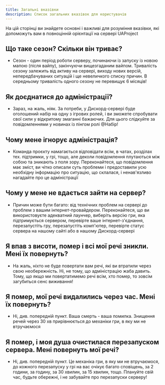```yaml
---
title: Загальні вказівки
description: Список загальних вказівок для користувачів
---
```


На цій сторінці ви знайдете основні і важливі для розуміння вказівки, які допоможуть вам в повноцінній орієнтації на сервері UAProject


## Що таке сезон? Скільки він триває?

- Сезон - один період роботи серверу, починаючи із запуску із новою мапою (після вайпу), закінчуючи вищезгаданим вайпом. Тривалість сезону залежить від активу на сервері, виходу нових версій, непередбачуваних ситуацій і ще невеличкого списку причин. В середньому тривалість одного сезону не перевищує 6 місяців!

## Як доєднатися до адміністрації?

- Зараз, на жаль, ніяк. За потреби, у Дискорд-сервері буде оголошений набір на одну з ігрових ролей, і ви зможете спробувати свої сили у відкритому змаганні бажаючих. Для цього слідкуйте за повідомленнями у новинах із пінгом ролі @Набір!

## Чому мене ігнорує адміністрація?

- Команда проєкту намагається відповідати всім, в чатах, розділах тех. підтримки, у грі, тощо, але деколи повідомлення плутаються між собою та зникають з поля зору. Переконайтеся, що повідомлення має зміст, ви чітко описали суть проблеми і предоставили усю необхідну інформацію про ситуацію, що склалася, і ненав'язливо нагадайте про це адміністрації

## Чому у мене не вдається зайти на сервер?

- Причин може бути багато: від технічних проблем на сервері до проблем з вашим інтернет-провайдером. Переконайтеся, що ви використовуєте адекватний лаунчер, виберіть версію гри, яка підтримується сервером, перевірте ваше інтернет-з'єднання, перезапустіть гру, перезапустіть комп'ютер, перевірте статус сервера на нашому сайті або в нашому Дискорд-сервері

## Я впав з висоти, помер і всі мої речі зникли. Мені їх повернуть?

- На жаль, ніхто не буде повертати вам речі, які ви втратили через свою необережність. Ні, не тому, що адміністрацію жаба давить. Тому, що якщо ми повертатимемо речі всім, хто помер, то зовсім загубиться сенс виживання!

## Я помер, мої речі видалились через час. Мені їх повернуть?

- Ні, див. попередній пункт. Ваша смерть - ваша помилка. Знищення речей через 30 хв прирівнюється до механіки гри, в яку ми не втручаємося

## Я помер, і моя душа очистилася перезапуском сервера. Мені повернуть мої речі?

- Ні, див. попередній пункт. Це механіка гри, в яку ми не втручаємося, до кожного перезапуску у грі на вас очікує багато сповіщень, за 2 години, за годину, за 30 хвилин, за 15 хвилин, тощо. Плануйте свій час, будьте обережні, і не забувайте про перезапуски серверу!